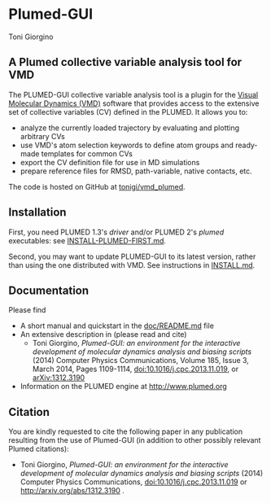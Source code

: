 Plumed-GUI
==========

Toni Giorgino  



A Plumed collective variable analysis tool for VMD
------------

The PLUMED-GUI collective variable analysis tool is a plugin for the [Visual Molecular Dynamics (VMD)](https://www.ks.uiuc.edu/Research/vmd/)
software that provides access to the extensive set of collective variables (CV) defined in the PLUMED. It allows you to:

- analyze the currently loaded trajectory by evaluating and plotting arbitrary CVs
- use VMD's atom selection keywords to define atom groups and ready-made templates for common CVs
- export the CV definition file for use in MD simulations
- prepare reference files for RMSD, path-variable, native contacts, etc.
 
The code is hosted on GitHub at
[tonigi/vmd_plumed](https://github.com/tonigi/vmd_plumed).




Installation
------------

First, you need PLUMED 1.3's *driver* and/or PLUMED 2's *plumed*
executables: see [INSTALL-PLUMED-FIRST.md](doc/INSTALL-PLUMED-FIRST.md).

Second, you may want to update PLUMED-GUI to its latest version,
rather than using the one distributed with VMD. See instructions
in [INSTALL.md](doc/INSTALL.md).




Documentation
-------------

Please find

- A short manual and quickstart in the [doc/README.md](doc/README.md) file
- An extensive description in (please read and cite) 
  * Toni Giorgino, _Plumed-GUI: an environment for the interactive development of molecular dynamics analysis and biasing scripts_ (2014) Computer Physics Communications, Volume 185, Issue 3, March 2014, Pages 1109-1114, [doi:10.1016/j.cpc.2013.11.019](http://dx.doi.org/10.1016/j.cpc.2013.11.019), or [arXiv:1312.3190](http://arxiv.org/abs/1312.3190)  
- Information on the PLUMED engine at http://www.plumed.org 



Citation
--------

You are kindly requested to cite the following paper in any
publication resulting from the use of Plumed-GUI (in addition to other
possibly relevant Plumed citations):

- Toni Giorgino, _Plumed-GUI: an environment for the interactive
  development of molecular dynamics analysis and biasing scripts_
  (2014) Computer Physics Communications,
  [doi:10.1016/j.cpc.2013.11.019](http://dx.doi.org/10.1016/j.cpc.2013.11.019)
  or http://arxiv.org/abs/1312.3190 .





